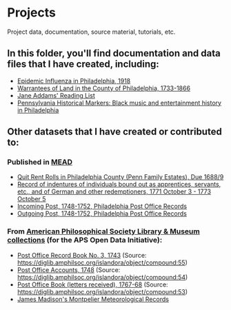 # Projects
Project data, documentation, source material, tutorials, etc.

## In this folder, you'll find documentation and data files that I have created, including:
- [Epidemic Influenza in Philadelphia, 1918](https://github.com/cynthiaheider/projects/tree/master/influenza1918)
- [Warrantees of Land in the County of Philadelphia, 1733-1866](https://github.com/cynthiaheider/projects/tree/master/philadelphiawarrantees)
- [Jane Addams' Reading List](https://github.com/cynthiaheider/projects/tree/master/janeaddamsreadinglist)
- [Pennsylvania Historical Markers: Black music and entertainment history in Philadelphia](https://github.com/cynthiaheider/projects/tree/master/PAhistoricmarkers)
 
 ## Other datasets that I have created or contributed to:
 ### Published in [MEAD](https://repository.upenn.edu/mead/)
 - [Quit Rent Rolls in Philadelphia County (Penn Family Estates), Due 1688/9](https://repository.upenn.edu/mead/43/)
 - [Record of indentures of individuals bound out as apprentices, servants, etc., and of German and other redemptioners, 1771 October 3 - 1773 October 5](https://repository.upenn.edu/mead/33/)
 - [Incoming Post, 1748-1752, Philadelphia Post Office Records](http://repository.upenn.edu/mead/29)
 - [Outgoing Post, 1748-1752, Philadelphia Post Office Records](https://repository.upenn.edu/mead/30/)

### From [American Philosophical Society Library & Museum collections](https://github.com/AmericanPhilosophicalSociety) (for the APS Open Data Initiative):
- [Post Office Record Book No. 3, 1743](https://github.com/AmericanPhilosophicalSociety/Historic-Postal-Data/tree/master/Post%20Office%20Record%20Book%20No.%203%2C%201743) (Source: https://diglib.amphilsoc.org/islandora/object/compound:55)
- [Post Office Accounts, 1748](https://github.com/AmericanPhilosophicalSociety/Historic-Postal-Data/tree/master/Post%20Office%20Accounts%2C%201748)  (Source: https://diglib.amphilsoc.org/islandora/object/compound:54)
- [Post Office Book (letters received), 1767-68](https://github.com/AmericanPhilosophicalSociety/Historic-Postal-Data/tree/master/Post%20Office%20Book%2C%201767-68) (Source: https://diglib.amphilsoc.org/islandora/object/compound:53)
- [James Madison's Montpelier Meteorological Records](https://github.com/AmericanPhilosophicalSociety/Historic-Weather-Data/tree/main/James%20Madison's%20Montpelier%20Meteorological%20Records)
